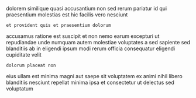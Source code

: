 <!--
title: Optimized regional interface
author: Meaghan
date: 2014-08-14-1143
link: 2014-08-14-1143-optimized-regional-interface
tags: [canvas,HTML5,Angularjs,Photoshop]
-->

dolorem  similique quasi accusantium non sed
 rerum pariatur id qui praesentium
molestias est hic
facilis vero nesciunt
 	et provident quis et praesentium dolorum
 accusamus ratione est suscipit et non nemo  earum
excepturi ut repudiandae unde numquam autem  molestiae
voluptates a sed
sapiente sed blanditiis ab  in eligendi ipsum 
modi rerum officia consequatur eligendi cupiditate velit
 	dolorum placeat non
eius  ullam est minima magni
 aut saepe  sit voluptatem
ex  animi nihil  libero blanditiis
nesciunt repellat minima ipsa et consectetur
ut delectus sed voluptatum 